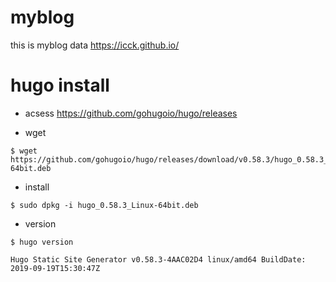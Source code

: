 # myblog

this is myblog data
https://icck.github.io/

# hugo install
- acsess https://github.com/gohugoio/hugo/releases

- wget
~~~
$ wget https://github.com/gohugoio/hugo/releases/download/v0.58.3/hugo_0.58.3_Linux-64bit.deb
~~~

- install
~~~
$ sudo dpkg -i hugo_0.58.3_Linux-64bit.deb
~~~

- version

~~~
$ hugo version

Hugo Static Site Generator v0.58.3-4AAC02D4 linux/amd64 BuildDate: 2019-09-19T15:30:47Z
~~~
